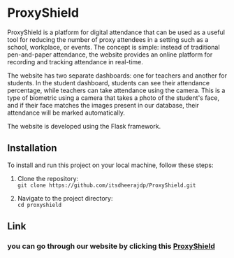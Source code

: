 # ProxyShield

ProxyShield is a platform for digital attendance that can be used as a useful tool for reducing the number of proxy attendees in a setting such as a school, workplace, or events. The concept is simple: instead of traditional pen-and-paper attendance, the website provides an online platform for recording and tracking attendance in real-time. 

The website has two separate dashboards: one for teachers and another for students. In the student dashboard, students can see their attendance percentage, while teachers can take attendance using the camera. This is a type of biometric using a camera that takes a photo of the student's face, and if their face matches the images present in our database, their attendance will be marked automatically. 

The website is developed using the Flask framework.

## Installation

To install and run this project on your local machine, follow these steps:

1. Clone the repository: <br>
```git clone https://github.com/itsdheerajdp/ProxyShield.git```

2. Navigate to the project directory:<br>
```cd proxyshield```


## Link
### you can go through our website by clicking this [ProxyShield](https://proxyshield.onrender.com/)

